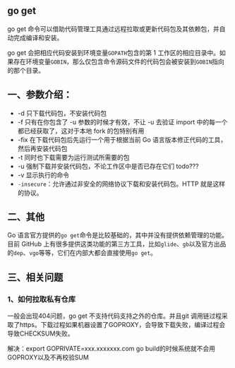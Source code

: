 ## go get
go get 命令可以借助代码管理工具通过远程拉取或更新代码包及其依赖包，并自动完成编译和安装。

go get 会把相应代码安装到环境变量`GOPATH`包含的第 1 工作区的相应目录中。如果存在环境变量`GOBIN`，那么仅包含命令源码文件的代码包会被安装到`GOBIN`指向的那个目录。

## 一、参数介绍：

* -d 只下载代码包，不安装代码包
* -f 只有在你包含了 -u 参数的时候才有效，不让 -u 去验证 import 中的每一个都已经获取了，这对于本地 fork 的包特别有用
* -fix 在下载代码包后先运行一个用于根据当前 Go 语言版本修正代码的工具，然后再安装代码包
* -t 同时也下载需要为运行测试所需要的包
* -u 强制下载并安装代码包，不论工作区中是否已存在它们 todo???
* -v 显示执行的命令
* `-insecure`：允许通过非安全的网络协议下载和安装代码包。HTTP 就是这样的协议。

## 二、其他

Go 语言官方提供的`go get`命令是比较基础的，其中并没有提供依赖管理的功能。目前 GitHub 上有很多提供这类功能的第三方工具，比如`glide`、`gb`以及官方出品的`dep`、`vgo`等等，它们在内部大都会直接使用`go get`。

## 三、相关问题

### 1、如何拉取私有仓库

一般会出现404问题，go get 不支持代码支持之外的仓库。并且git 调用链过程采取了https。下载过程如果机器设置了GOPROXY，会导致下载失败，编译过程会导致CHECKSUM失败。

解决：export GOPRIVATE=xxx.xxxxxxx.com   go build的时候系统就不会用GOPROXY以及不再校验SUM


